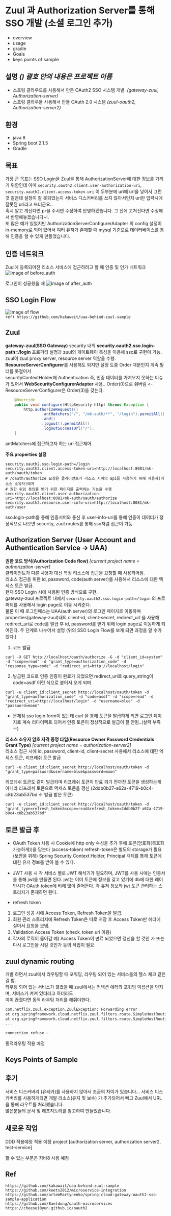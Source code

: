 
# Zuul 과 Authorization Server를 통해 SSO 개발 (소셜 로그인 추가)
- overview
- usage
- gradle
- Goals
- keys points of sample

## 설명 *() 괄호 안의 내용은 프로젝트 이름*
- 스프링 클라우드를 사용해서 만든 OAuth2 SSO 시스템 개발. *(gateway-zuul, Authorization-server)*
- 스프링 클라우들 사용해서 만들 OAuth 2.0 시스템 *(zuul-oauth2, Authorization-server2)*

## 환경
- java 8
- Spring boot 2.1.5
- Gradle


## 목표
가장 큰 목표는 SSO Login을 Zuul을 통해 AuthorizationServer에 대한 정보를 가리기 위함인데 아마 ```security.oauth2.client.user-authorization-uri```, ```security.oauth2.client.access-token-uri```   이 두부분에 uri에 url을 넣어서 그런것 같은데 설정이 잘 못되었는지 서비스 디스커버리를 쓰지 않아서인지 uri만 입력시에 잘못된 uri라고 뜨더군요..  
혹시 알고 계신다면 pr을 주시면 수정하여 반영하겠습니다. 그 전에 고쳐진다면 수정해서 반영해놓겠습니다~!.  
또 많은 예가 있었지만 AuthorizationServerConfigurerAdapter 의 config 설정이 in-memory로 되어 있어서 여러 유저가 존재할 때 mysql 기준으로 데이터베이스를 통해 인증을 할 수 있게 만들었습니다. 

## 인증 네트워크
Zuul에 등록되어진 리소스 서비스에 접근하려고 할 때 인증 및 인가 네트워크
![Image of before_auth](https://github.com/liquidjoo/spring-cloud-oauth2-sso-mk2/blob/master/request_auth_network.png)

로그인이 성공했을 때
![Image of after_auth](https://github.com/liquidjoo/spring-cloud-oauth2-sso-mk2/blob/master/after_login_network.png)

## SSO Login Flow
![Image of flow](https://github.com/liquidjoo/spring-cloud-oauth2-sso-mk2/blob/master/zuul_flow.png)  
```ref) https://github.com/kakawait/uaa-behind-zuul-sample ```  

## Zuul
**gateway-zuul(SSO Gateway)**
security 내의 **security.oauth2.sso.login-path=/login** 프로퍼티 설정과 zuul의 게이트웨이 특성을 이용해 sso로 구현이 가능.
zuul이 zuul proxy server, resource server 역할을 수행.
**ResourceServerConfigurer**를 사용해도 되지만 설정 도중 Order 때문인지 계속 필터를 못걸어서    
securityContextHolder에 Authentication 즉, 인증 데이터를 가져오지 못하는 이슈가 있어서 **WebSecurityConfigurerAdapter** 사용.. Order(0)으로 줘버림 <- ResourceServerConfigurer은 Order(3)을 갖는다.  
```java
    @Override
    public void configure(HttpSecurity http) throws Exception {
        http.authorizeRequests()
                .antMatchers("/", "/mk-auth/**", "/login").permitAll().anyRequest().authenticated()
                .and()
                .logout().permitAll()
                .logoutSuccessUrl("/");
    }
```
antMatchers에 접근하고자 하는 uri 접근제어.

**주요 properties 설정**
```
security.oauth2.sso.login-path=/login
security.oauth2.client.access-token-uri=http://localhost:8081/mk-auth/oauth/token
# /oauth/authorize 요청은 클라이언트가 리소스 서버의 api를 사용하기 위해 사용자(리소스 소유자)에게
# 권한 위임 동의를 받기 위한 페이지를 출력하는 기능을 수행
security.oauth2.client.user-authorization-uri=http://localhost:8081/mk-auth/oauth/authorize
security.oauth2.resource.user-info-uri=http://localhost:8081/mk-auth/user
```  
sso.login-path를 통해 인증서버와 통신 후 user-info-uri를 통해 인증이 데이터가 정상적으로 나오면 security, zuul.routes를 통해 sso처럼 접근이 가능.

## Authorization Server (User Account and Authentication Service -> UAA)

**권한 코드 방식(Authorization Code flow)** *[current project name = authorization-server]*    
클라이언트가 다른 사용자 대신 특정 리소스에 접근을 요청할 때 사용되어짐.  
리소스 접근을 위한 id, password, code(auth server)를 사용해서 리소스에 대한 엑세스 토큰 발급.  
현재 SSO Login 시에 사용된 인증 방식으로 구현.  
gateway-zuul 프로젝트 내에서 ```security.oauth2.sso.login-path=/login``` 의 프로퍼티를 사용해서 login page로 이동 시켜준다.  
물론 이 때 로그인패스는 UAA(auth server)의 로그인 페이지로 이동하며 properties(gateway-zuul)내의 client-id, client-secret, redirect_url 을 사용해 redirect_uri로 code를 발급 후
id, password를 받기 위해 login page로 이동하게 되어진다.
두 단계로 나누어서 설명 (위의 SSO Login Flow를 보게 되면 과정을 알 수가 있다.)
1. 코드 발급
```
curl -X GET http://localhost/oauth/authorize -G -d "client_id=system" -d "scope=read" -d "grant_type=authorization_code" -d "response_type=code" -d "redirect_uri=http://localhost/login"
```
2. 발급된 코드로 인증
인증이 완료가 되었으면 redirect_uri로 query_string이 code=asdf 이런 식으로 붙어서 오게 되며
``` 
curl -u client_id:client_secret http://localhost/oauth/token -d "grant_type=authorization_code" -d "code=asdf" -d "scope=read" -d "redirect_uri=http://localhost/login" -d "username=blue" -d "password=moon"
```
* 문제점 sso login form이 있는데 curl 을 통해 토큰을 발급하게 되면 로그인 페이지로 계속 리다이렉트 되어서 인증 토큰이 정상적으로 발급이 잘 안됨..(실력 부족 ㅜ)


**리소스 소유자 암호 자격 증명 타입(Resource Owner Password Credentials Grant Type)** *[current project name = authorization-server2]*  
리소스 접근 시에 id, password, client-id, client-secret 사용해서 리소스에 대한 엑세스 토큰, 리프레쉬 토큰 발급
```
curl -u client_id:client_secret http://localhost/oauth/token -d "grant_type=password&username=blue&password=moon"
```

리프레쉬 토큰도 같이 발급되며 리프레쉬 토큰이 만료 되기 전까진 토큰을 생성하는게 아니라 리프레쉬 토큰으로 액세스 토큰을 갱신 (2ddb0b27-a62a-4719-b0c4-c8b23ab537bd <- 발급 받은 토큰)
```
curl -u client_id:client_secret http://localhost/oauth/token -d "grant_type=refresh_token&scope=read&refresh_token=2ddb0b27-a62a-4719-b0c4-c8b23ab537bd"
```


## 토큰 발급 후
- OAuth Token 사용 시
 Cookie에 http only 속성을 추가 후에 토큰(암호화(복호화 가능하게))을 담는다 (access-token)
 refresh-token은 별도의 storage가 필요 (보안을 위해)
 Spring Security Context Holder, Principal 객체를 통해 토큰에 대한 유저 정보를 받아 볼 수 있다. 
- JWT 사용 시 
 각 서비스 별로 JWT 해석기가 필요하며, JWT를 사용 시에는 인증서를 통해 jwt를 만들면 된다.
 jwt는 이미 토큰에 정보를 갖고 있기에 db에 대한 레이턴시가 OAuth token에 비해 많이 줄어든다. 각 유저 정보와 jwt 토큰 관리하는 스토리지가 존재하면 된다.
  
- refresh token
 1. 로그인 성공 시에 Access Token, Refresh Token을 발급.  
 2. 회원 관리 스토리지에 Refresh Token은 따로 저장 후 Access Token만 헤더에 실어서 요청을 보냄.  
 3. Validation Access Token (check_token uri 이용)
 4. 각자의 로직이 들어감 예) Access Token이 만료 되었으면 갱신을 할 것인 가 또는 다시 로그인을 시킬 것인가 등의 작업이 필요.
 
 
 ## zuul dynamic routing
 개발 하면서 zuul에서 라우팅할 때 포워딩, 라우팅 되어 있는 서비스들의 헬스 체크 같은걸 함.  
 라우팅 되어 있는 서비스가 끊겼을 때 zuul에서는 커넥션 에러와 포워딩 익셉션을 던지며, 서비스가 켜져 있더라고 하더라도  
 이미 끊겼다면 동적 라우팅 처리를 해줘야한다.    
 ```bash
com.netflix.zuul.exception.ZuulException: Forwarding error
at org.springframework.cloud.netflix.zuul.filters.route.SimpleHostRoutingFilter.handleException(SimpleHostRoutingFilter.java:257) ~[spring-cloud-netflix-zuul-2.1.1.RELEASE.jar!/:2.1.1.RELEASE]
at org.springframework.cloud.netflix.zuul.filters.route.SimpleHostRoutingFilter.run(SimpleHostRoutingFilter.java:237) ~[spring-cloud-netflix-zuul-2.1.1.RELEASE.jar!/:2.1.1.RELEASE]
...

connection refuse ~
```

동적라우팅 적용 예정

## Keys Points of Sample

## 후기
서비스 디스커버리 (유레카)를 사용하지 않아서 조금의 차이가 있습니다... 서비스 디스커버리를 사용하게되면 개발 리소스(유지 및 보수) 가 추가되어서 빼고 Zuul에서 URL을 통해 라우트를 처리했습니다.  
많은분들의 문서 및 레포지토리를 참고하여 만들었습니다.

## 새로운 작업
DDD 적용예정
적용 예정 project [authorization server, authorization server2, test-service]

할 수 있는 부분은 자바8 사용 예정

## Ref
```
https://github.com/kakawait/uaa-behind-zuul-sample
https://github.com/keets2012/microservice-integration
https://github.com/artemMartynenko/spring-cloud-gateway-oauth2-sso-sample-application
https://github.com/Baeldung/oauth-microservices
https://cheese10yun.github.io/oauth2
```
